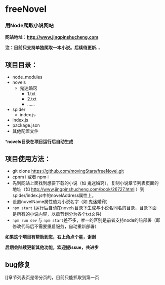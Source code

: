 # freeNovel
### 用Node爬取小说网站

**网站地址：http://www.jingpinshucheng.com**

**注：目前只支持单独爬取一本小说。后续待更新...**

**项目目录：**
-
- node_modules
- novels
    - 鬼迷婚窍
        - 1.txt
        - 2.txt
        - ......
- spider
    - index.js
- index.js
- package.json
- 其他配置文件

***novels目录在项目运行后自动生成**

**项目使用方法：**
- 
- git clone https://github.com/movingStars/freeNovel.git
- cpnm i  或者  npm i
- 先到网站上面找到想要下载的小说（如 鬼迷婚窍），复制小说章节列表页面的地址（如 http://www.jingpinshucheng.com/book/26727.html ）到spider/index.js中的novelAddress属性上。
- 设置novelName属性值为小说名字（如 鬼迷婚窍）
- `npm start` (运行后自动在novels目录下生成与小说名同名的目录，目录下面是所有的小说内容，以章节划分为各个txt文件)
- `npm run dev` 与 `npm start`差不多，唯一的区别是前者支持node的热部署（即修改代码后不需要重启服务，自动重新部署）


**如果这个项目有帮助到您，右上角点个星，谢谢**

**后期会陆续更新其他功能，欢迎提issue，共进步**



**bug修复**
-
[]章节列表页是带分页的，目前只能抓取到第一页
